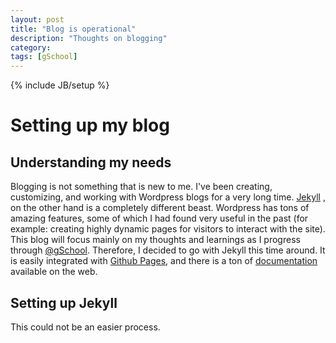 ```yaml
---
layout: post
title: "Blog is operational"
description: "Thoughts on blogging"
category: 
tags: [gSchool]
---
```

{% include JB/setup %}

# Setting up my blog

## Understanding my needs
Blogging is not something that is new to me. I've been creating, customizing,
and working with Wordpress blogs for a very long time. [Jekyll](http://jekyllrb.com/)
, on the other hand is a completely different beast. Wordpress has tons of
amazing features, some of which I had found very useful in the past (for
example: creating highly dynamic pages for visitors to interact with the site).
This blog will focus mainly on my thoughts and learnings as I progress through
[@gSchool](https://twitter.com/gschool). Therefore, I decided to go with Jekyll
this time around. It is easily integrated with [Github Pages](http://pages.github.com/),
and there is a ton of [documentation](http://jekyllrb.com/docs/home/) available on the web.

## Setting up Jekyll
This could not be an easier process. 